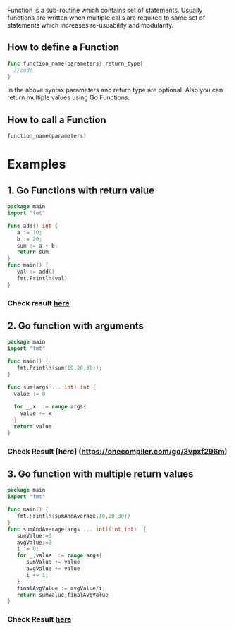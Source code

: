 Function is a sub-routine which contains set of statements. Usually functions are written when multiple calls are required to same set of statements which increases re-usuability and modularity.

## How to define a Function

```go
func function_name(parameters) return_type{
  //code
}
```
In the above syntax parameters and return type are optional. Also you can return multiple values using Go Functions.

## How to call a Function

```go
function_name(parameters)
```
# Examples

## 1. Go Functions with return value

```go
package main
import "fmt"

func add() int {  
   a := 10;
   b := 20;
   sum := a + b;
   return sum  
}  
func main() {  
   val := add()  
   fmt.Println(val)  
}  
```
### Check result [here](https://onecompiler.com/go/3vpxet6rb)

## 2. Go function with arguments

```go
package main
import "fmt"

func main() {  
   fmt.Println(sum(10,20,30));  
}  

func sum(args ... int) int {  
  value := 0  
   
  for _,x  := range args{  
    value += x  
  }  
  return value  
}  
```

### Check Result [here] (https://onecompiler.com/go/3vpxf296m)

## 3. Go function with multiple return values

```go
package main
import "fmt"

func main() {  
   fmt.Println(sumAndAverage(10,20,30))  
}  
func sumAndAverage(args ... int)(int,int)  {  
   sumValue:=0  
   avgValue:=0  
   i := 0;
   for _,value  := range args{  
      sumValue += value  
      avgValue += value 
      i += 1;
   }  
   finalAvgValue := avgValue/i;
   return sumValue,finalAvgValue  
}  
```
### Check Result [here](https://onecompiler.com/go/3vpxfdnub)
